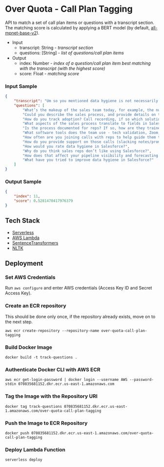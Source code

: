 # Over Quota - Call Plan Tagging
API to match a set of call plan items or questions with a transcript section. The matching score is calculated by applying a BERT model (by default,
[all-mpnet-base-v2](https://huggingface.co/sentence-transformers/all-mpnet-base-v2)).
- Input
    - transcript: String - _transcript section_
    - questions: [String] - _list of questions/call plan items_
- Output
  - index: Number - _index of a question/call plan item best matching with the transcript (with the highest score)_
  - score: Float - _matching score_
### Input Sample
```json
{
    "transcript": "Um so you mentioned data hygiene is not necessarily a challenge, but it sounds like it's those fields are required. So do you think that there would be, do you think you would be provided better visibility if reps were to enter in just better notes in general about their calls or are they already copy and pasting notes from Evernote and putting them into salesforce?",
    "questions": [
        "What’s the makeup of the sales team today, for example, the number of reps and how they are segmented?",
        "Could you describe the sales process, and provide details on the methodology and qualification framework used?",
        "How do you track adoption? Call recording, if so which solutions do you?",
        "What aspects of the sales process translate to fields in Salesforce?",
        "Is the process documented for reps? If so, how are they trained on it and access it?",
        "What software tools does the team use - tech validation, Zoom, Salesforce, current note-taking applications?",
        "How often are you joining calls with reps to help guide them through discovery calls or to close the deal?",
        "How do you provide support on those calls (slacking notes/prompts or taking over)?",
        "How would you rate data hygiene in Salesforce?",
        "Why do you think sales reps don’t like using Salesforce?",
        "How does that affect your pipeline visibility and forecasting capabilities?",
        "What have you tried to improve data hygiene in Salesforce?"
    ]
}
```
### Output Sample
```json
{
    "index": 11,
    "score": 0.5281470417976379
}
```

## Tech Stack
- [Serverless](https://www.serverless.com/)
- [AWS Lambda](https://aws.amazon.com/lambda/)
- [SentenceTransformers](https://www.sbert.net/)
- [NLTK](https://www.nltk.org/)
## Deployment
### Set AWS Credentials 
Run `aws configure` and enter AWS credentials (Access Key ID and Secret Access Key).
### Create an ECR repository
This should be done only once, if the repository already exists, move on to the next step.
```shell
aws ecr create-repository --repository-name over-quota-call-plan-tagging
```
### Build Docker Image
```shell
docker build -t track-questions .
```
### Authenticate Docker CLI with AWS ECR
```shell
aws ecr get-login-password | docker login --username AWS --password-stdin 070835681152.dkr.ecr.us-east-1.amazonaws.com
```
### Tag the Image with the Repository URI
```shell
docker tag track-questions 070835681152.dkr.ecr.us-east-1.amazonaws.com/over-quota-call-plan-tagging
```
### Push the Image to ECR Repository
```shell
docker push 070835681152.dkr.ecr.us-east-1.amazonaws.com/over-quota-call-plan-tagging
```
### Deploy Lambda Function
```shell
serverless deploy
```
